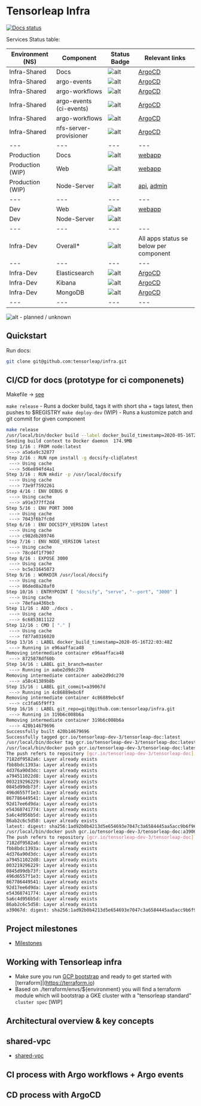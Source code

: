 # Tensorleap Infra

[![Docs status](https://cd.dev.tensorleap.ai/api/badge?name=tensorleap-doc&revision=true)](https://cd.dev.tensorleap.ai/applications/tensorleap-doc)

Services Status table:

| Environment (NS) | Component               | Status Badge                                                                                  | Relevant links                                                                 |
| ---------------- | ----------------------- | --------------------------------------------------------------------------------------------- | ------------------------------------------------------------------------------ |
| Infra-Shared     | Docs                    | ![alt](https://cd.dev.tensorleap.ai/api/badge?name=tensorleap-doc&revision=true)              | [ArgoCD](https://cd.dev.tensorleap.ai/applications/tensorleap-doc)             |
| Infra-Shared     | argo-events             | ![alt](https://cd.dev.tensorleap.ai/api/badge?name=argo-events&revision=true)                 | [ArgoCD](https://cd.dev.tensorleap.ai/applications/argo-events)                |
| Infra-Shared     | argo-workflows          | ![alt](https://cd.dev.tensorleap.ai/api/badge?name=argo-workflows&revision=true)              | [ArgoCD](https://cd.dev.tensorleap.ai/applications/argo-workflows)             |
| Infra-Shared     | argo-events (ci-events) | ![alt](https://cd.dev.tensorleap.ai/api/badge?name=ci-events&revision=true)                   | [ArgoCD](https://cd.dev.tensorleap.ai/applications/ci-events)                  |
| Infra-Shared     | argo-workflows          | ![alt](https://cd.dev.tensorleap.ai/api/badge?name=argo-workflows&revision=true)              | [ArgoCD](https://cd.dev.tensorleap.ai/applications/argo-workflows)             |
| Infra-Shared     | nfs-server-provisioner  | ![alt](https://cd.dev.tensorleap.ai/api/badge?name=nfs-server-provisioner&revision=true)      | [ArgoCD](https://cd.dev.tensorleap.ai/applications/nfs-server-provisioner)     |
| ---              | ---                     | ---                                                                                           | ---                                                                            |
| Production       | Docs                    | ![alt](https://cd.dev.tensorleap.ai/api/badge?name=tensorleap-doc&revision=true)              | [webapp](https://docs.dev.tensorleap.ai)                                       |
| Production (WIP) | Web                     | ![alt](https://cd.dev.tensorleap.ai/api/badge?name=tensorleap-web-prod&revision=true)         | [webapp](https://app.tensorleap.ai)                                            |
| Production (WIP) | Node-Server             | ![alt](https://cd.dev.tensorleap.ai/api/badge?name=tensorleap-node-server-prod&revision=true) | [api](https://app.tensorleap.ai/api), [admin](https://app.tensorleap.ai/admin) |
| ---              | ---                     | ---                                                                                           | ---                                                                            |
| Dev              | Web                     | ![alt](https://cd.dev.tensorleap.ai/api/badge?name=tensorleap-web&revision=true)              | [webapp](https://app.dev.tensorleap.ai)                                        |
| Dev              | Node-Server             | ![alt](https://cd.dev.tensorleap.ai/api/badge?name=tensorleap-node-server&revision=true)      |                                                                                |
| ---              | ---                     | ---                                                                                           | ---                                                                            |
| Infra-Dev        | Overall*                | ![alt](https://cd.dev.tensorleap.ai/api/badge?name=infra-dev&revision=true)                   | All apps status se below per component                                         |
| ---              | ---                     | ---                                                                                           | ---                                                                            |
| Infra-Dev        | Elasticsearch           | ![alt](https://cd.dev.tensorleap.ai/api/badge?name=elasticsearch&revision=true)               | [ArgoCD](https://cd.dev.tensorleap.ai/applications/elasticsearch)              |
| Infra-Dev        | Kibana                  | ![alt](https://cd.dev.tensorleap.ai/api/badge?name=kibana&revision=true)                      | [ArgoCD](https://cd.dev.tensorleap.ai/applications/kibana)                     |
| Infra-Dev        | MongoDB                 | ![alt](https://cd.dev.tensorleap.ai/api/badge?name=mongodb&revision=true)                     | [ArgoCD](https://cd.dev.tensorleap.ai/applications/mongodb)                    |
| ---              | ---                     | ---                                                                                           | ---                                                                            |

![alt](https://cd.dev.tensorleap.ai/api/badge?name=tensorleap-node-server-prod&revision=**true******) - planned / unknown

## Quickstart

Run docs:

```sh
git clone git@github.com:tensorleap/infra.git

```

## CI/CD for docs (prototype for ci componenets)

Makefile -> [see](./Makefile)

`make release` - Runs a docker build, tags it with short sha + tags latest, then pushes to $REGISTRY
`make deploy-dev` (WIP) - Runs a kustomize patch and git commit for given component

```sh
make release 
/usr/local/bin/docker build --label docker_build_timestamp=2020-05-16T22:03:48Z --label git_repo=git@github.com:tensorleap/infra.git --label git_branch=master --label git_commit=a39067d . -t gcr.io/tensorleap-dev-3/tensorleap-doc:latest
Sending build context to Docker daemon  174.9MB
Step 1/16 : FROM node:latest
 ---> a5a6a9c32877
Step 2/16 : RUN npm install -g docsify-cli@latest
 ---> Using cache
 ---> 5d6e894fd4a1
Step 3/16 : RUN mkdir -p /usr/local/docsify
 ---> Using cache
 ---> 73e9f7592261
Step 4/16 : ENV DEBUG 0
 ---> Using cache
 ---> a91e377ff2d4
Step 5/16 : ENV PORT 3000
 ---> Using cache
 ---> 7043f6b7fc0d
Step 6/16 : ENV DOCSIFY_VERSION latest
 ---> Using cache
 ---> c982db289746
Step 7/16 : ENV NODE_VERSION latest
 ---> Using cache
 ---> 78cd4f1f7907
Step 8/16 : EXPOSE 3000
 ---> Using cache
 ---> bc5e31645073
Step 9/16 : WORKDIR /usr/local/docsify
 ---> Using cache
 ---> 86ded8a20af0
Step 10/16 : ENTRYPOINT [ "docsify", "serve", "--port", "3000" ]
 ---> Using cache
 ---> 78efaa436bcb
Step 11/16 : ADD ./docs .
 ---> Using cache
 ---> 6c6853811122
Step 12/16 : CMD [ "." ]
 ---> Using cache
 ---> f877a0316020
Step 13/16 : LABEL docker_build_timestamp=2020-05-16T22:03:48Z
 ---> Running in e96aaffaca48
Removing intermediate container e96aaffaca48
 ---> 8725878df60b
Step 14/16 : LABEL git_branch=master
 ---> Running in aabe2d9dc270
Removing intermediate container aabe2d9dc270
 ---> a58c41389b8b
Step 15/16 : LABEL git_commit=a39067d
 ---> Running in 4c86889ebc6f
Removing intermediate container 4c86889ebc6f
 ---> cc3fa65f9ff3
Step 16/16 : LABEL git_repo=git@github.com:tensorleap/infra.git
 ---> Running in 319b6c008b6a
Removing intermediate container 319b6c008b6a
 ---> 420b14679696
Successfully built 420b14679696
Successfully tagged gcr.io/tensorleap-dev-3/tensorleap-doc:latest
/usr/local/bin/docker tag gcr.io/tensorleap-dev-3/tensorleap-doc:latest gcr.io/tensorleap-dev-3/tensorleap-doc:a39067d
/usr/local/bin/docker push gcr.io/tensorleap-dev-3/tensorleap-doc:latest 
The push refers to repository [gcr.io/tensorleap-dev-3/tensorleap-doc]
7182df9582a6: Layer already exists 
fbb8bdc1393a: Layer already exists 
4d376a90d3dc: Layer already exists 
a794511022d8: Layer already exists 
003219296229: Layer already exists 
0845d99db73f: Layer already exists 
496d6557f1e3: Layer already exists 
867786449541: Layer already exists 
92d17ee6d9da: Layer already exists 
e54368741774: Layer already exists 
5a6c4d956b5d: Layer already exists 
86ab2c6c5d58: Layer already exists 
latest: digest: sha256:1ad92b0b4213d5e654693e7047c3a6584445aa5acc9b6f960ac9e91158ee87d7 size: 2844
/usr/local/bin/docker push gcr.io/tensorleap-dev-3/tensorleap-doc:a39067d
The push refers to repository [gcr.io/tensorleap-dev-3/tensorleap-doc]
7182df9582a6: Layer already exists 
fbb8bdc1393a: Layer already exists 
4d376a90d3dc: Layer already exists 
a794511022d8: Layer already exists 
003219296229: Layer already exists 
0845d99db73f: Layer already exists 
496d6557f1e3: Layer already exists 
867786449541: Layer already exists 
92d17ee6d9da: Layer already exists 
e54368741774: Layer already exists 
5a6c4d956b5d: Layer already exists 
86ab2c6c5d58: Layer already exists 
a39067d: digest: sha256:1ad92b0b4213d5e654693e7047c3a6584445aa5acc9b6f960ac9e91158ee87d7 size: 2844
```

## Project milestones

- [Milestones](MILESTONES.md)

## Working with Tensorleap infra

- Make sure you run [GCP bootstrap](cloud-operations/gcp-tf-bootstrap.md) and ready to get started with [terraform]|(https://terraform.io)
- Based on ./terraform/envs/\${environment} you will find a terraform module which will bootstrap a GKE cluster with a "tensorleap standard" `cluster spec` [WIP]

## Architectural overview & key concepts

## shared-vpc

- [shared-vpc](cloud-operations/shared-vpc.md)

## CI process with Argo workflows + Argo events

## CD process with ArgoCD
